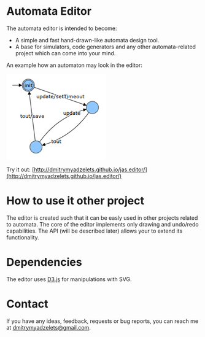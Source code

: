 # Automata Editor

The automata editor is intended to become:
* A simple and fast hand-drawn-like automata design tool.
* A base for simulators, code generators and any other automata-related project which can come into your mind.

An example how an automaton may look in the editor:

![Automaton for delayed save](https://github.com/dmitrymyadzelets/jas.editor/blob/master/img/graph_delayed_save.png "Automaton for delayed save of multiple updates")

Try it out: [http://dmitrymyadzelets.github.io/jas.editor/](http://dmitrymyadzelets.github.io/jas.editor/)

# How to use it other project

The editor is created such that it can be easly used in other projects related to automata. The core of the editor implements only drawing and undo/redo capabilities. The API (will be described later) allows your to extend its functionality.

# Dependencies

The editor uses [D3.js](https://github.com/mbostock/d3) for manipulations with SVG.

# Contact

If you have any ideas, feedback, requests or bug reports, you can reach me at [dmitrymyadzelets@gmail.com](mailto:dmitrymyadzelets@gmail.com).